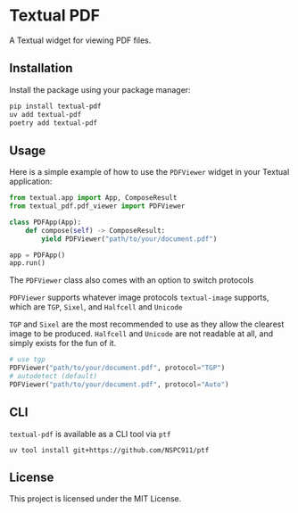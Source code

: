 # Textual PDF

A Textual widget for viewing PDF files.

## Installation

Install the package using your package manager:

```sh
pip install textual-pdf
uv add textual-pdf
poetry add textual-pdf
```

## Usage

Here is a simple example of how to use the `PDFViewer` widget in your Textual application:

```python
from textual.app import App, ComposeResult
from textual_pdf.pdf_viewer import PDFViewer

class PDFApp(App):
    def compose(self) -> ComposeResult:
        yield PDFViewer("path/to/your/document.pdf")

app = PDFApp()
app.run()
```

The `PDFViewer` class also comes with an option to switch protocols

`PDFViewer` supports whatever image protocols `textual-image` supports, which are `TGP`, `Sixel`, and `Halfcell` and `Unicode`

`TGP` and `Sixel` are the most recommended to use as they allow the clearest image to be produced. `Halfcell` and `Unicode` are not readable at all, and simply exists for the fun of it.

```py
# use tgp
PDFViewer("path/to/your/document.pdf", protocol="TGP")
# autodetect (default)
PDFViewer("path/to/your/document.pdf", protocol="Auto")
```

## CLI

`textual-pdf` is available as a CLI tool via `ptf`
```
uv tool install git+https://github.com/NSPC911/ptf
```

## License

This project is licensed under the MIT License.
